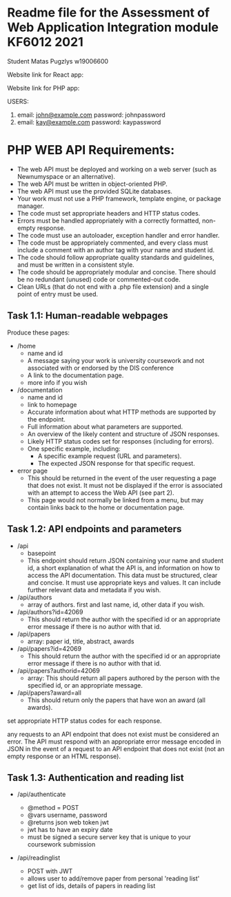 # Readme file for the Assessment of Web Application Integration module KF6012 2021
Student Matas Pugzlys w19006600

Website link for React app:

Website link for PHP app:

USERS:

1. email: john@example.com
password: johnpassword
2. email: kay@example.com
password: kaypassword 

# PHP WEB API Requirements:
- The web API must be deployed and working on a web server (such as Newnumyspace or an alternative).
- The web API must be written in object-oriented PHP.
- The web API must use the provided SQLite databases.
- Your work must not use a PHP framework, template engine, or package manager.
- The code must set appropriate headers and HTTP status codes.
- Errors must be handled appropriately with a correctly formatted, non-empty response.
- The code must use an autoloader, exception handler and error handler.
- The code must be appropriately commented, and every class must include a comment with an author tag with your name and student id.
- The code should follow appropriate quality standards and guidelines, and must be written in a consistent style.
- The code should be appropriately modular and concise. There should be no redundant (unused) code or commented-out code.
- Clean URLs (that do not end with a .php file extension) and a single point of entry must be used.

## Task 1.1: Human-readable webpages

Produce these pages:

- /home
    - name and id
    - A message saying your work is university coursework and not associated with or endorsed by the DIS conference
    - A link to the documentation page.
    - more info if you wish
- /documentation
    - name and id
    - link to homepage
    - Accurate information about what HTTP methods are supported by the
    endpoint.
    - Full information about what parameters are supported.
    - An overview of the likely content and structure of JSON responses.
    - Likely HTTP status codes set for responses (including for errors).
    - One specific example, including:
        - A specific example request (URL and parameters).
        - The expected JSON response for that specific request.
- error page
    - This should be returned in the event of the user requesting a page that does not exist. It must not be displayed if the error is associated with an attempt to access the Web API (see part 2).
    - This page would not normally be linked from a menu, but may contain links back to the home or documentation page.

## Task 1.2: API endpoints and parameters

- /api
    - basepoint
    - This endpoint should return JSON containing your name and student id, a short explanation of what the API is, and information on how to access the API documentation. This data must be structured, clear and concise. It must use appropriate keys and values. It can include further relevant data and metadata if you wish.
- /api/authors
    - array of authors. first and last name, id, other data if you wish.
- /api/authors?id=42069
    - This should return the author with the specified id or an appropriate error message if there is no author with that id. 
- /api/papers
    - array: paper id, title, abstract, awards
- /api/papers?id=42069
    - This should return the author with the specified id or an appropriate error message if there is no author with that id. 
- /api/papers?authorid=42069
    - array: This should return all papers authored by the person with the specified id, or an appropriate message.
- /api/papers?award=all
    - This should return only the papers that have won an award (all awards).

set appropriate HTTP status codes for each response.  

any requests to an API endpoint that does not exist
must be considered an error.  The API must respond with an appropriate error message encoded in JSON in the event of a request to an API endpoint that does not exist (not an empty response or an HTML response).

## Task 1.3: Authentication and reading list

- /api/authenticate
    - @method = POST 
    - @vars username, password
    - @returns json web token jwt
    - jwt has to have an expiry date
    - must be signed a secure server key that is unique to your coursework submission

- /api/readinglist
    - POST with JWT
    - allows user to add/remove paper from personal 'reading list'
    - get list of ids, details of papers in reading list

